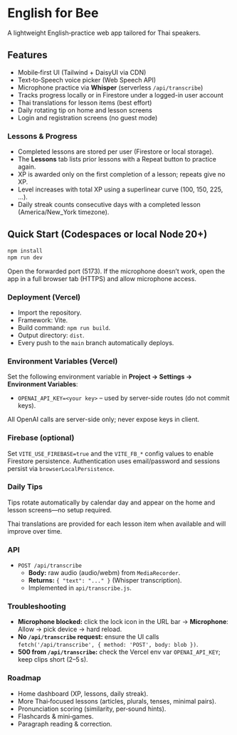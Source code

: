 # English for Bee

A lightweight English‑practice web app tailored for Thai speakers.

## Features

- Mobile‑first UI (Tailwind + DaisyUI via CDN)
- Text‑to‑Speech voice picker (Web Speech API)
- Microphone practice via **Whisper** (serverless `/api/transcribe`)
- Tracks progress locally or in Firestore under a logged-in user account
- Thai translations for lesson items (best effort)
- Daily rotating tip on home and lesson screens
- Login and registration screens (no guest mode)

### Lessons & Progress

- Completed lessons are stored per user (Firestore or local storage).
- The **Lessons** tab lists prior lessons with a Repeat button to practice again.
- XP is awarded only on the first completion of a lesson; repeats give no XP.
- Level increases with total XP using a superlinear curve (100, 150, 225, ...).
- Daily streak counts consecutive days with a completed lesson (America/New_York timezone).

## Quick Start (Codespaces or local Node 20+)

```bash
npm install
npm run dev
```

Open the forwarded port (5173). If the microphone doesn’t work, open the app in a full browser tab (HTTPS) and allow microphone access.

### Deployment (Vercel)

- Import the repository.
- Framework: Vite.
- Build command: `npm run build`.
- Output directory: `dist`.
- Every push to the `main` branch automatically deploys.

### Environment Variables (Vercel)

Set the following environment variable in **Project → Settings → Environment Variables**:

- `OPENAI_API_KEY=<your key>` – used by server-side routes (do not commit keys).

All OpenAI calls are server-side only; never expose keys in client.

### Firebase (optional)

Set `VITE_USE_FIREBASE=true` and the `VITE_FB_*` config values to enable Firestore persistence. Authentication uses email/password and sessions persist via `browserLocalPersistence`.

### Daily Tips

Tips rotate automatically by calendar day and appear on the home and lesson screens—no setup required.

Thai translations are provided for each lesson item when available and will improve over time.

### API

- `POST /api/transcribe`  
  - **Body:** raw audio (audio/webm) from `MediaRecorder`.  
  - **Returns:** `{ "text": "..." }` (Whisper transcription).  
  - Implemented in `api/transcribe.js`.

### Troubleshooting

- **Microphone blocked:** click the lock icon in the URL bar → **Microphone**: Allow → pick device → hard reload.  
- **No `/api/transcribe` request:** ensure the UI calls `fetch('/api/transcribe', { method: 'POST', body: blob })`.  
- **500 from `/api/transcribe`:** check the Vercel env var `OPENAI_API_KEY`; keep clips short (2–5 s).

### Roadmap

- Home dashboard (XP, lessons, daily streak).
- More Thai‑focused lessons (articles, plurals, tenses, minimal pairs).
- Pronunciation scoring (similarity, per‑sound hints).
- Flashcards & mini‑games.
- Paragraph reading & correction.
